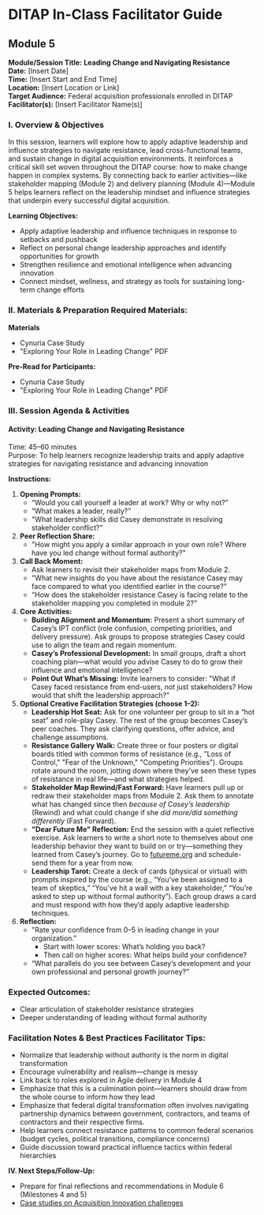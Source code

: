 # DITAP In-Class Facilitator Guide

## Module 5

**Module/Session Title:** **Leading Change and Navigating Resistance**  
**Date:** \[Insert Date\]  
**Time:** \[Insert Start and End Time\]  
**Location:** \[Insert Location or Link\]  
**Target Audience:** Federal acquisition professionals enrolled in DITAP  
**Facilitator(s):** \[Insert Facilitator Name(s)\]

### I. Overview & Objectives

In this session, learners will explore how to apply adaptive leadership and influence strategies to navigate resistance, lead cross-functional teams, and sustain change in digital acquisition environments. It reinforces a critical skill set woven throughout the DITAP course: how to make change happen in complex systems. By connecting back to earlier activities—like stakeholder mapping (Module 2) and delivery planning (Module 4)—Module 5 helps learners reflect on the leadership mindset and influence strategies that underpin every successful digital acquisition.

**Learning Objectives:**

- Apply adaptive leadership and influence techniques in response to setbacks and pushback
- Reflect on personal change leadership approaches and identify opportunities for growth
- Strengthen resilience and emotional intelligence when advancing innovation
- Connect mindset, wellness, and strategy as tools for sustaining long-term change efforts

### II. Materials & Preparation Required Materials:

**Materials**

- Cynuria Case Study
- "Exploring Your Role in Leading Change" PDF

**Pre-Read for Participants:**

- Cynuria Case Study
- "Exploring Your Role in Leading Change" PDF

### III. Session Agenda & Activities

#### **Activity: Leading Change and Navigating Resistance**

Time: 45–60 minutes <br>
Purpose: To help learners recognize leadership traits and apply adaptive strategies for navigating resistance and advancing innovation

**Instructions:**

1. **Opening Prompts:**
    - “Would you call yourself a leader at work? Why or why not?”
    - “What makes a leader, really?”
    - "What leadership skills did Casey demonstrate in resolving stakeholder conflict?"
2. **Peer Reflection Share:**
    - "How might you apply a similar approach in your own role? Where have you led change without formal authority?"
3. **Call Back Moment:**
    - Ask learners to revisit their stakeholder maps from Module 2.
    - "What new insights do you have about the resistance Casey may face compared to what you identified earlier in the course?"
    - “How does the stakeholder resistance Casey is facing relate to the stakeholder mapping you completed in module 2?”
4. **Core Activities:**
    - **Building Alignment and Momentum:** Present a short summary of Casey’s IPT conflict (role confusion, competing priorities, and delivery pressure). Ask groups to propose strategies Casey could use to align the team and regain momentum.
    - **Casey’s Professional Development:** In small groups, draft a short coaching plan—what would you advise Casey to do to grow their influence and emotional intelligence?
    - **Point Out What’s Missing:** Invite learners to consider: "What if Casey faced resistance from end-users, not just stakeholders? How would that shift the leadership approach?"
5. **Optional Creative Facilitation Strategies (choose 1–2):**
    - **Leadership Hot Seat:** Ask for one volunteer per group to sit in a “hot seat” and role-play Casey. The rest of the group becomes Casey’s peer coaches. They ask clarifying questions, offer advice, and challenge assumptions.
    - **Resistance Gallery Walk:** Create three or four posters or digital boards titled with common forms of resistance (e.g., "Loss of Control," "Fear of the Unknown," "Competing Priorities"). Groups rotate around the room, jotting down where they’ve seen these types of resistance in real life—and what strategies helped.
    - **Stakeholder Map Rewind/Fast Forward:** Have learners pull up or redraw their stakeholder maps from Module 2. Ask them to annotate what has changed since then _because of Casey’s leadership_ (Rewind) and what could change if she _did more/did something differently_ (Fast Forward).
    - **"Dear Future Me" Reflection:** End the session with a quiet reflective exercise. Ask learners to write a short note to themselves about one leadership behavior they want to build on or try—something they learned from Casey’s journey. Go to [futureme.org](http://futureme.org) and schedule-send them for a year from now.
    - **Leadership Tarot:** Create a deck of cards (physical or virtual) with prompts inspired by the course (e.g., “You’ve been assigned to a team of skeptics,” “You’ve hit a wall with a key stakeholder,” “You’re asked to step up without formal authority”). Each group draws a card and must respond with how they’d apply adaptive leadership techniques.
6. **Reflection:**
    - "Rate your confidence from 0–5 in leading change in your organization."
        - Start with lower scores: What’s holding you back?
        - Then call on higher scores: What helps build your confidence?
    - “What parallels do you see between Casey’s development and your own professional and personal growth journey?”

### Expected Outcomes:

- Clear articulation of stakeholder resistance strategies
- Deeper understanding of leading without formal authority

### Facilitation Notes & Best Practices Facilitator Tips:

- Normalize that leadership without authority is the norm in digital transformation
- Encourage vulnerability and realism—change is messy
- Link back to roles explored in Agile delivery in Module 4
- Emphasize that this is a culmination point—learners should draw from the whole course to inform how they lead
- Emphasize that federal digital transformation often involves navigating partnership dynamics between government, contractors, and teams of contractors and their respective firms.
- Help learners connect resistance patterns to common federal scenarios (budget cycles, political transitions, compliance concerns)
- Guide discussion toward practical influence tactics within federal hierarchies

**IV. Next Steps/Follow-Up:**

- Prepare for final reflections and recommendations in Module 6 (Milestones 4 and 5)
- [Case studies on Acquisition Innovation challenges](https://acquisitiongateway.gov/additional-resources/resources/4173?\_a%5Eg_nid=252)
